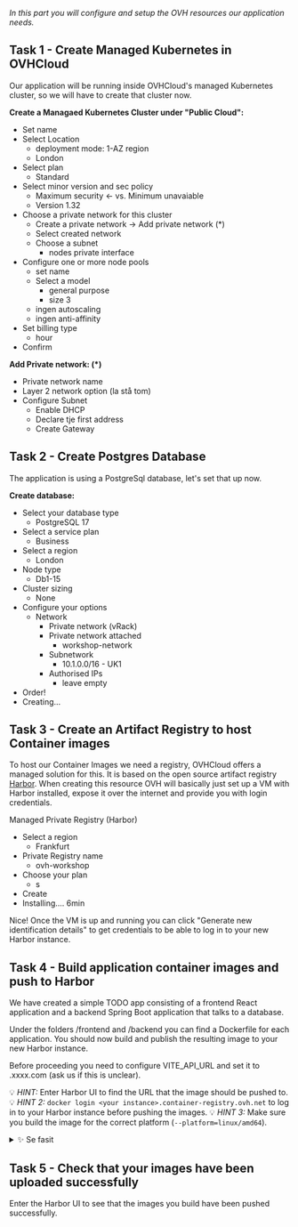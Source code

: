 *In this part you will configure and setup the OVH resources our application needs.*

## Task 1 - Create Managed Kubernetes in OVHCloud

Our application will be running inside OVHCloud's managed Kubernetes cluster, so we will have to create that cluster now.

**Create a Managaed Kubernetes Cluster under "Public Cloud":**
- Set name
- Select Location
    - deployment mode: 1-AZ region
    - London
- Select plan
    - Standard
- Select minor version and sec policy
    - Maximum security <- vs. Minimum unavaiable
    - Version 1.32
- Choose a private network for this cluster
    - Create a private network -> Add private network (*)
    - Select created network
    - Choose a subnet
        - nodes private interface
- Configure one or more node pools
    - set name
    - Select a model
        - general purpose
        - size 3
    - ingen autoscaling
    - ingen anti-affinity
- Set billing type
    - hour
- Confirm

**Add Private network: (*)**
- Private network name
- Layer 2 network option (la stå tom)
- Configure Subnet
    - Enable DHCP
    - Declare tje first address
    - Create Gateway


## Task 2 - Create Postgres Database

The application is using a PostgreSql database, let's set that up now.

**Create database:**
- Select your database type
    - PostgreSQL 17
- Select a service plan
    - Business
- Select a region
    - London
- Node type
    - Db1-15
- Cluster sizing
    - None
- Configure your options
    - Network
        - Private network (vRack)
        - Private network attached
            - workshop-network
        - Subnetwork
            - 10.1.0.0/16 - UK1
        - Authorised IPs
            - leave empty
- Order!
- Creating...


## Task 3 - Create an Artifact Registry to host Container images

To host our Container Images we need a registry, OVHCloud offers a managed solution for this. It is based on the open source artifact registry [Harbor](https://goharbor.io/). When creating this resource OVH will basically just set up a VM with Harbor installed, expose it over the internet and provide you with login credentials.

Managed Private Registry (Harbor)
- Select a region
    - Frankfurt
- Private Registry name
    - ovh-workshop
- Choose your plan
    - s
- Create
- Installing.... 6min

Nice! Once the VM is up and running you can click "Generate new identification details" to get credentials to be able to log in to your new Harbor instance.

## Task 4 - Build application container images and push to Harbor

We have created a simple TODO app consisting of a frontend React application and a backend Spring Boot application that talks to a database.

Under the folders /frontend and /backend you can find a Dockerfile for each application. You should now build and publish the resulting image to your new Harbor instance.

Before proceeding you need to configure VITE_API_URL and set it to <prefix>.xxxx.com (ask us if this is unclear).

💡 _HINT:_ Enter Harbor UI to find the URL that the image should be pushed to.
💡 _HINT 2:_ `docker login <your instance>.container-registry.ovh.net` to log in to your Harbor instance before pushing the images.
💡 _HINT 3:_ Make sure you build the image for the correct platform (`--platform=linux/amd64`).

<details>
  <summary>✨ Se fasit</summary>

Build and push frontend:
```bash
cd frontend

docker build --platform=linux/amd64 -t <your instance>.container-registry.ovh.net/library/frontend:latest .

docker push <your instance>.container-registry.ovh.net/library/frontend:latest
```

Build and push backend:
```bash
docker build --platform=linux/amd64 -t <your instance>.container-registry.ovh.net/library/backend:latest .

docker push <your instance>.container-registry.ovh.net/library/backend:latest
```
</details>

## Task 5 - Check that your images have been uploaded successfully

Enter the Harbor UI to see that the images you build have been pushed successfully. 


